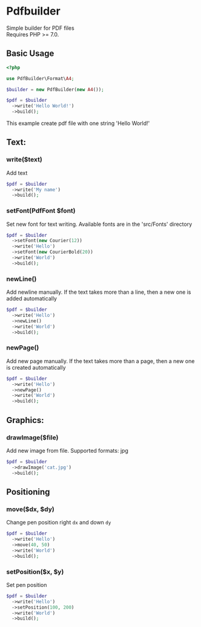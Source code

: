 # Pdfbuilder
Simple builder for PDF files  
Requires PHP >= 7.0.

## Basic Usage

```php
<?php

use PdfBuilder\Format\A4;

$builder = new PdfBuilder(new A4());

$pdf = $builder
  ->write('Hello World!')
  ->build();
```
This example create pdf file with one string 'Hello World!'

## Text:

### write($text)
Add text

```php
$pdf = $builder
  ->write('My name')
  ->build();
```

### setFont(PdfFont $font)
Set new font for text writing. Available fonts are in the 'src/Fonts' directory
```php
$pdf = $builder
  ->setFont(new Courier(12))
  ->write('Hello')
  ->setFont(new CourierBold(20))
  ->write('World')
  ->build();
```
### newLine()
Add newline manually. If the text takes more than a line, then a new one is added automatically

```php
$pdf = $builder
  ->write('Hello')
  ->newLine()
  ->write('World')
  ->build();
```

### newPage()
Add new page manually. If the text takes more than a page, then a new one is created automatically

```php
$pdf = $builder
  ->write('Hello')
  ->newPage()
  ->write('World')
  ->build();
```

## Graphics:

### drawImage($file)
Add new image from file. Supported formats: jpg

```php
$pdf = $builder
  ->drawImage('cat.jpg')
  ->build();
```

## Positioning
### move($dx, $dy)
Change pen position right `dx` and down `dy`

```php
$pdf = $builder
  ->write('Hello')
  ->move(40, 50)
  ->write('World')
  ->build();
```
### setPosition($x, $y)
Set pen position

```php
$pdf = $builder
  ->write('Hello')
  ->setPosition(100, 200)
  ->write('World')
  ->build();
```
